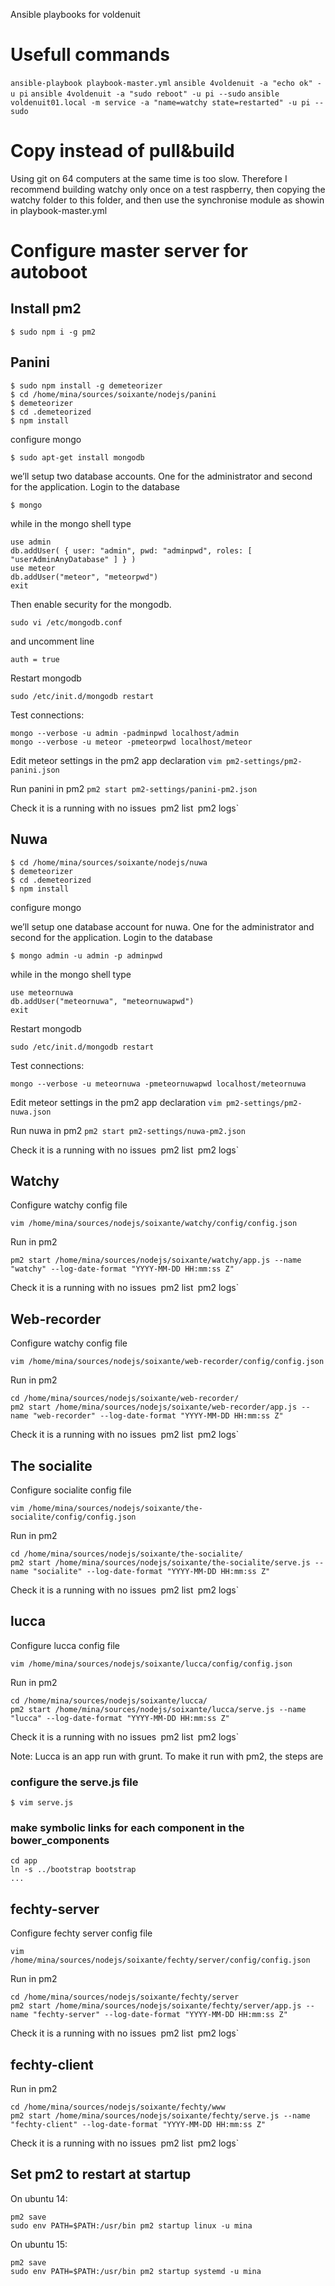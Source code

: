 Ansible playbooks for voldenuit

# Usefull commands
`ansible-playbook playbook-master.yml`
`ansible 4voldenuit -a "echo ok" -u pi`
`ansible 4voldenuit -a "sudo reboot" -u pi --sudo`
`ansible voldenuit01.local -m service -a "name=watchy state=restarted" -u pi --sudo`

# Copy instead of pull&build

Using git on 64 computers at the same time is too slow.
Therefore I recommend building watchy only once on a test raspberry, then copying the watchy folder to this folder, and then use the synchronise module as showin in playbook-master.yml


# Configure master server for autoboot

## Install pm2
`$ sudo npm i -g pm2`

## Panini

```
$ sudo npm install -g demeteorizer
$ cd /home/mina/sources/soixante/nodejs/panini
$ demeteorizer
$ cd .demeteorized
$ npm install
```

configure mongo
```
$ sudo apt-get install mongodb
```

 we’ll setup two database accounts. One for the administrator and second for the application. Login to the database
```
$ mongo
```
while in the mongo shell type
```
use admin
db.addUser( { user: "admin", pwd: "adminpwd", roles: [ "userAdminAnyDatabase" ] } )
use meteor
db.addUser("meteor", "meteorpwd")
exit
```
Then enable security for the mongodb.
```
sudo vi /etc/mongodb.conf
```
and uncomment line
```
auth = true
```
Restart mongodb
```
sudo /etc/init.d/mongodb restart
```
Test connections:
```
mongo --verbose -u admin -padminpwd localhost/admin
mongo --verbose -u meteor -pmeteorpwd localhost/meteor
```
Edit meteor settings in the pm2 app declaration
`vim pm2-settings/pm2-panini.json`

Run panini in pm2
`pm2 start pm2-settings/panini-pm2.json`

Check it is a running with no issues`
`pm2 list`
`pm2 logs`

## Nuwa

```
$ cd /home/mina/sources/soixante/nodejs/nuwa
$ demeteorizer
$ cd .demeteorized
$ npm install
```

configure mongo

 we’ll setup one database account for nuwa. One for the administrator and second for the application. Login to the database
```
$ mongo admin -u admin -p adminpwd
```
while in the mongo shell type
```
use meteornuwa
db.addUser("meteornuwa", "meteornuwapwd")
exit
```
Restart mongodb
```
sudo /etc/init.d/mongodb restart
```
Test connections:
```
mongo --verbose -u meteornuwa -pmeteornuwapwd localhost/meteornuwa
```
Edit meteor settings in the pm2 app declaration
`vim pm2-settings/pm2-nuwa.json`

Run nuwa in pm2
`pm2 start pm2-settings/nuwa-pm2.json`

Check it is a running with no issues`
`pm2 list`
`pm2 logs`

## Watchy 
Configure watchy config file
```
vim /home/mina/sources/nodejs/soixante/watchy/config/config.json
```
Run in pm2
```
pm2 start /home/mina/sources/nodejs/soixante/watchy/app.js --name "watchy" --log-date-format "YYYY-MM-DD HH:mm:ss Z"
```

Check it is a running with no issues`
`pm2 list`
`pm2 logs`

## Web-recorder 
Configure watchy config file
```
vim /home/mina/sources/nodejs/soixante/web-recorder/config/config.json
```
Run in pm2
```
cd /home/mina/sources/nodejs/soixante/web-recorder/
pm2 start /home/mina/sources/nodejs/soixante/web-recorder/app.js --name "web-recorder" --log-date-format "YYYY-MM-DD HH:mm:ss Z"
```

Check it is a running with no issues`
`pm2 list`
`pm2 logs`

## The socialite
Configure socialite config file
```
vim /home/mina/sources/nodejs/soixante/the-socialite/config/config.json
```
Run in pm2
```
cd /home/mina/sources/nodejs/soixante/the-socialite/
pm2 start /home/mina/sources/nodejs/soixante/the-socialite/serve.js --name "socialite" --log-date-format "YYYY-MM-DD HH:mm:ss Z"
```

Check it is a running with no issues`
`pm2 list`
`pm2 logs`

## lucca
Configure lucca config file
```
vim /home/mina/sources/nodejs/soixante/lucca/config/config.json
```
Run in pm2
```
cd /home/mina/sources/nodejs/soixante/lucca/
pm2 start /home/mina/sources/nodejs/soixante/lucca/serve.js --name "lucca" --log-date-format "YYYY-MM-DD HH:mm:ss Z"
```

Check it is a running with no issues`
`pm2 list`
`pm2 logs`

Note:
Lucca is an app run with grunt.
To make it run with pm2, the steps are

### configure the serve.js file
`$ vim serve.js `

### make symbolic links for each component in the bower_components
```
cd app
ln -s ../bootstrap bootstrap
...
```

## fechty-server
Configure fechty server config file
```
vim /home/mina/sources/nodejs/soixante/fechty/server/config/config.json
```
Run in pm2
```
cd /home/mina/sources/nodejs/soixante/fechty/server
pm2 start /home/mina/sources/nodejs/soixante/fechty/server/app.js --name "fechty-server" --log-date-format "YYYY-MM-DD HH:mm:ss Z"
```

Check it is a running with no issues`
`pm2 list`
`pm2 logs`

## fechty-client
Run in pm2
```
cd /home/mina/sources/nodejs/soixante/fechty/www
pm2 start /home/mina/sources/nodejs/soixante/fechty/serve.js --name "fechty-client" --log-date-format "YYYY-MM-DD HH:mm:ss Z"
```

Check it is a running with no issues`
`pm2 list`
`pm2 logs`

## Set pm2 to restart at startup

On ubuntu 14:
```
pm2 save
sudo env PATH=$PATH:/usr/bin pm2 startup linux -u mina
```

On ubuntu 15:
```
pm2 save
sudo env PATH=$PATH:/usr/bin pm2 startup systemd -u mina
```

